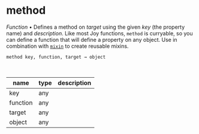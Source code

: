 # method

_Function_ &bull; Defines a method on _target_ using the given _key_ (the property name) and _description_. Like most Joy functions, `method` is curryable, so you can define a function that will define a property on any object. Use in combination with [`mixin`](#mixin) to create reusable mixins.

<pre><code>method key, function, target &rarr; object</code></pre>
<br>

| name | type | description |
|------|------|-------------|
|key|any||
|function|any||
|target|any||
|object|any||



